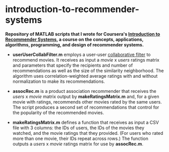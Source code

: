 introduction-to-recommender-systems
===================================
**Repository of MATLAB scripts that I wrote for Coursera's [Introduction to Recommender Systems](https://www.coursera.org/course/recsys), a course on the concepts, applications, algorithms, programming, and design of recommender systems.**

- **userUserCollabFilter.m** employs a user-user [collaborative filter](http://en.wikipedia.org/wiki/Collaborative_filtering) to recommend movies. It receives as input a *movie* x *users* ratings matrix and parameters that specify the recipients and number of recommendations as well as the size of the similarity neighborhood. The algorithm uses correlation-weighted average ratings with and without normalization to make its recommendations.

- **assocRec.m** is a product association recommender that receives the *users* x *movie* matrix output by **makeRatingsMatrix.m** and, for a given movie with ratings, recommends other movies rated by the same users. The script produces a second set of recommendations that control for the popularity of the recommended movies.

- **makeRatingsMatrix.m** defines a function that receives as input a CSV file with 3 columns: the IDs of users, the IDs of the movies they watched, and the movie ratings that they provided. (For users who rated more than one movie, their IDs repeat across rows.) The function outputs a *users* x *movie* ratings matrix for use by **assocRec.m**.
